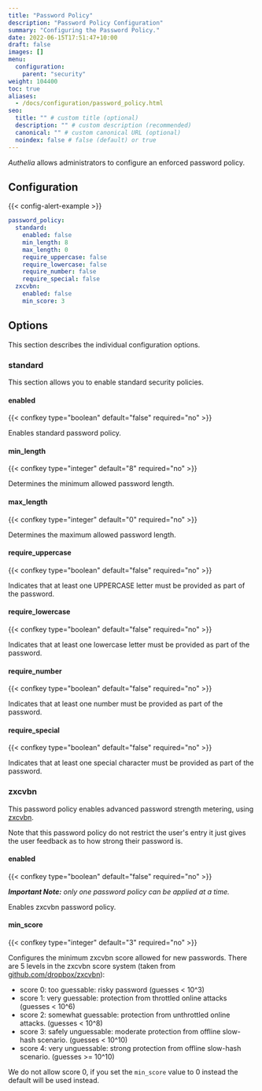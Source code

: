 ```yaml
---
title: "Password Policy"
description: "Password Policy Configuration"
summary: "Configuring the Password Policy."
date: 2022-06-15T17:51:47+10:00
draft: false
images: []
menu:
  configuration:
    parent: "security"
weight: 104400
toc: true
aliases:
  - /docs/configuration/password_policy.html
seo:
  title: "" # custom title (optional)
  description: "" # custom description (recommended)
  canonical: "" # custom canonical URL (optional)
  noindex: false # false (default) or true
---
```


*Authelia* allows administrators to configure an enforced password policy.

## Configuration

{{< config-alert-example >}}

```yaml {title="configuration.yml"}
password_policy:
  standard:
    enabled: false
    min_length: 8
    max_length: 0
    require_uppercase: false
    require_lowercase: false
    require_number: false
    require_special: false
  zxcvbn:
    enabled: false
    min_score: 3
```

## Options

This section describes the individual configuration options.

### standard

This section allows you to enable standard security policies.

#### enabled

{{< confkey type="boolean" default="false" required="no" >}}

Enables standard password policy.

#### min_length

{{< confkey type="integer" default="8" required="no" >}}

Determines the minimum allowed password length.

#### max_length

{{< confkey type="integer" default="0" required="no" >}}

Determines the maximum allowed password length.

#### require_uppercase

{{< confkey type="boolean" default="false" required="no" >}}

Indicates that at least one UPPERCASE letter must be provided as part of the password.

#### require_lowercase

{{< confkey type="boolean" default="false" required="no" >}}

Indicates that at least one lowercase letter must be provided as part of the password.

#### require_number

{{< confkey type="boolean" default="false" required="no" >}}

Indicates that at least one number must be provided as part of the password.

#### require_special

{{< confkey type="boolean" default="false" required="no" >}}

Indicates that at least one special character must be provided as part of the password.

### zxcvbn

This password policy enables advanced password strength metering, using [zxcvbn](https://github.com/dropbox/zxcvbn).

Note that this password policy do not restrict the user's entry it just gives the user feedback as to how strong their
password is.

#### enabled

{{< confkey type="boolean" default="false" required="no" >}}

*__Important Note:__ only one password policy can be applied at a time.*

Enables zxcvbn password policy.

#### min_score

{{< confkey type="integer" default="3" required="no" >}}

Configures the minimum zxcvbn score allowed for new passwords. There are 5 levels in the zxcvbn score system (taken from
[github.com/dropbox/zxcvbn](https://github.com/dropbox/zxcvbn#usage)):

* score 0: too guessable: risky password (guesses < 10^3)
* score 1: very guessable: protection from throttled online attacks (guesses < 10^6)
* score 2: somewhat guessable: protection from unthrottled online attacks. (guesses < 10^8)
* score 3: safely unguessable: moderate protection from offline slow-hash scenario. (guesses < 10^10)
* score 4: very unguessable: strong protection from offline slow-hash scenario. (guesses >= 10^10)

We do not allow score 0, if you set the `min_score` value to 0 instead the default will be used instead.
